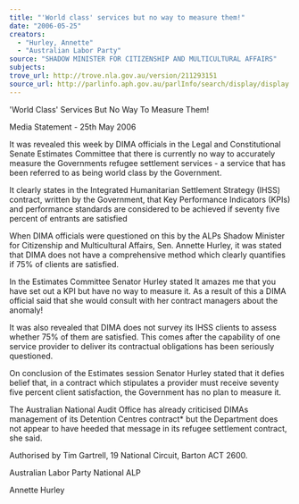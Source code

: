 ```yaml
---
title: "'World class' services but no way to measure them!"
date: "2006-05-25"
creators:
  - "Hurley, Annette"
  - "Australian Labor Party"
source: "SHADOW MINISTER FOR CITIZENSHIP AND MULTICULTURAL AFFAIRS"
subjects:
trove_url: http://trove.nla.gov.au/version/211293151
source_url: http://parlinfo.aph.gov.au/parlInfo/search/display/display.w3p;query=Id%3A%22media/pressrel/W1RJ6%22
---
```


 'World Class' Services But No Way To Measure  Them! 

 Media Statement - 25th May 2006 

 It was revealed this week by DIMA officials in the Legal and Constitutional Senate Estimates  Committee that there is currently no way to accurately measure the Governments refugee  settlement services - a service that has been referred to as being world class by the  Government.   

 It clearly states in the Integrated Humanitarian Settlement Strategy (IHSS) contract, written by  the Government, that Key Performance Indicators (KPIs) and performance standards are  considered to be achieved if seventy five percent of entrants are satisfied   

 When DIMA officials were questioned on this by the ALPs Shadow Minister for Citizenship and  Multicultural Affairs, Sen. Annette Hurley, it was stated that DIMA does not have a  comprehensive method which clearly quantifies if 75% of clients are satisfied.   

 In the Estimates Committee Senator Hurley stated It amazes me that you have set out a KPI  but have no way to measure it. As a result of this a DIMA official said that she would consult  with her contract managers about the anomaly!   

 It was also revealed that DIMA does not survey its IHSS clients to assess whether 75% of them  are satisfied. This comes after the capability of one service provider to deliver its contractual  obligations has been seriously questioned.   

 On conclusion of the Estimates session Senator Hurley stated that it defies belief that, in a  contract which stipulates a provider must receive seventy five percent client satisfaction, the  Government has no plan to measure it.   

 The Australian National Audit Office has already criticised DIMAs management of its Detention  Centres contract* but the Department does not appear to have heeded that message in its  refugee settlement contract, she said. 

 Authorised by Tim Gartrell, 19 National Circuit, Barton ACT 2600. 

 Australian  Labor Party  National ALP 

 

 

 Annette Hurley

